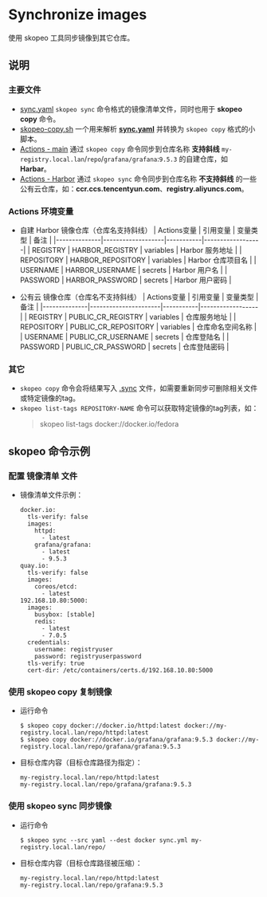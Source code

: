 # Synchronize images
使用 skopeo 工具同步镜像到其它仓库。

## 说明
### 主要文件
- [sync.yaml](images/images.yaml)
  `skopeo sync` 命令格式的镜像清单文件，同时也用于 **skopeo copy** 命令。
- [skopeo-copy.sh](.github/tools/skopeo-copy.sh)
  一个用来解析 **[sync.yaml](images/images.yaml)** 并转换为 `skopeo copy` 格式的小脚本。
- [Actions - main](.github/workflows/main.yaml)
  通过 `skopeo copy` 命令同步到仓库名称 **支持斜线** `my-registry.local.lan`/`repo`/`grafana/grafana`:`9.5.3` 的自建仓库，如 **Harbar**。
- [Actions - Harbor](.github/workflows/main.yaml)
  通过 `skopeo sync` 命令同步到仓库名称 **不支持斜线** 的一些公有云仓库，如：**ccr.ccs.tencentyun.com**、**registry.aliyuncs.com**。

### Actions 环境变量
- 自建 Harbor 镜像仓库（仓库名支持斜线）
  | Actions变量  | 引用变量           | 变量类型   | 备注             |
  |--------------|-------------------|-----------|------------------|
  | REGISTRY     | HARBOR_REGISTRY   | variables | Harbor 服务地址   |
  | REPOSITORY   | HARBOR_REPOSITORY | variables | Harbor 仓库项目名 |
  | USERNAME     | HARBOR_USERNAME   | secrets   | Harbor 用户名     |
  | PASSWORD     | HARBOR_PASSWORD   | secrets   | Harbor 用户密码   |

- 公有云 镜像仓库（仓库名不支持斜线）
  | Actions变量  | 引用变量              | 变量类型   | 备注             |
  |--------------|----------------------|-----------|------------------|
  | REGISTRY     | PUBLIC_CR_REGISTRY   | variables | 仓库服务地址      |
  | REPOSITORY   | PUBLIC_CR_REPOSITORY | variables | 仓库命名空间名称  |
  | USERNAME     | PUBLIC_CR_USERNAME   | secrets   | 仓库登陆名        |
  | PASSWORD     | PUBLIC_CR_PASSWORD   | secrets   | 仓库登陆密码      |

### 其它
- `skopeo copy` 命令会将结果写入 [.sync](images/images.yaml.sync) 文件，如需要重新同步可删除相关文件或特定镜像的tag。
- `skopeo list-tags REPOSITORY-NAME` 命令可以获取特定镜像的tag列表，如：
  > skopeo list-tags docker://docker.io/fedora

## skopeo 命令示例
### 配置 镜像清单 文件
- 镜像清单文件示例：
  ```
  docker.io:
    tls-verify: false
    images:
      httpd:
        - latest
      grafana/grafana:
        - latest
        - 9.5.3
  quay.io:
    tls-verify: false
    images: 
      coreos/etcd:
        - latest
  192.168.10.80:5000:
    images:
      busybox: [stable]
      redis:
        - latest
        - 7.0.5
    credentials:
      username: registryuser
      password: registryuserpassword
    tls-verify: true
    cert-dir: /etc/containers/certs.d/192.168.10.80:5000
  ```

### 使用 skopeo copy 复制镜像
- 运行命令
  ```
  $ skopeo copy docker://docker.io/httpd:latest docker://my-registry.local.lan/repo/httpd:latest
  $ skopeo copy docker://docker.io/grafana/grafana:9.5.3 docker://my-registry.local.lan/repo/grafana/grafana:9.5.3
  ```
- 目标仓库内容（目标仓库路径为指定）：
  ```
  my-registry.local.lan/repo/httpd:latest
  my-registry.local.lan/repo/grafana/grafana:9.5.3
  ```

### 使用 skopeo sync 同步镜像
- 运行命令
  ```
  $ skopeo sync --src yaml --dest docker sync.yml my-registry.local.lan/repo/
  ```
- 目标仓库内容（目标仓库路径被压缩）：
  ```
  my-registry.local.lan/repo/httpd:latest
  my-registry.local.lan/repo/grafana:9.5.3
  ```
